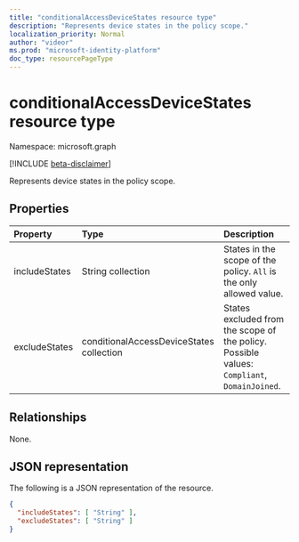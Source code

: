 ```yaml
---
title: "conditionalAccessDeviceStates resource type"
description: "Represents device states in the policy scope."
localization_priority: Normal
author: "videor"
ms.prod: "microsoft-identity-platform"
doc_type: resourcePageType
---
```


# conditionalAccessDeviceStates resource type

Namespace: microsoft.graph

[!INCLUDE [beta-disclaimer](../../includes/beta-disclaimer.md)]

Represents device states in the policy scope.

## Properties

| Property     | Type        | Description |
|:-------------|:------------|:------------|
| includeStates | String collection | States in the scope of the policy. `All` is the only allowed value. |
| excludeStates | conditionalAccessDeviceStates collection | States excluded from the scope of the policy. Possible values: `Compliant`, `DomainJoined`. |

## Relationships

None.

## JSON representation

The following is a JSON representation of the resource.

<!-- {
  "blockType": "resource",
  "optionalProperties": [
    "includeStates",
    "excludeStates"
  ],
  "@odata.type": "microsoft.graph.conditionalAccessDeviceStates",
  "baseType": null
}-->

```json
{
  "includeStates": [ "String" ],
  "excludeStates": [ "String" ]
}
```

<!-- uuid: 16cd6b66-4b1a-43a1-adaf-3a886856ed98
2019-02-04 14:57:30 UTC -->
<!-- {
  "type": "#page.annotation",
  "description": "conditionalAccessDeviceStates resource",
  "keywords": "",
  "section": "documentation",
  "tocPath": ""
}-->

